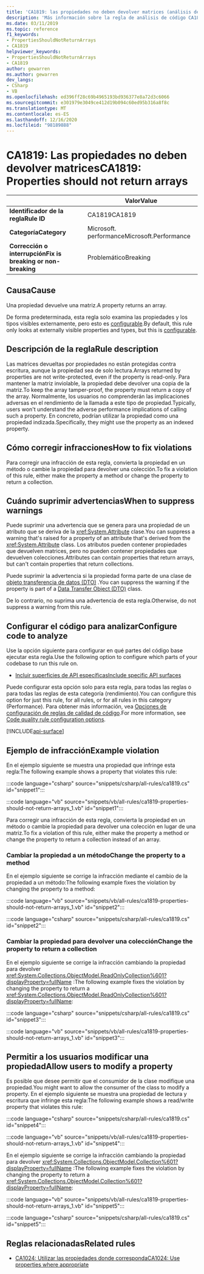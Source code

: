 ```yaml
---
title: 'CA1819: las propiedades no deben devolver matrices (análisis de código)'
description: 'Más información sobre la regla de análisis de código CA1819: las propiedades no deberían devolver matrices'
ms.date: 03/11/2019
ms.topic: reference
f1_keywords:
- PropertiesShouldNotReturnArrays
- CA1819
helpviewer_keywords:
- PropertiesShouldNotReturnArrays
- CA1819
author: gewarren
ms.author: gewarren
dev_langs:
- CSharp
- VB
ms.openlocfilehash: ed396ff28c69b4965193bd936377e8a72d3c6066
ms.sourcegitcommit: e301979e3049ce412d19b094c60ed95b316a8f8c
ms.translationtype: MT
ms.contentlocale: es-ES
ms.lasthandoff: 12/16/2020
ms.locfileid: "98189888"
---
```

# <a name="ca1819-properties-should-not-return-arrays"></a><span data-ttu-id="23ce8-103">CA1819: Las propiedades no deben devolver matrices</span><span class="sxs-lookup"><span data-stu-id="23ce8-103">CA1819: Properties should not return arrays</span></span>

| | <span data-ttu-id="23ce8-104">Valor</span><span class="sxs-lookup"><span data-stu-id="23ce8-104">Value</span></span> |
|-|-|
| <span data-ttu-id="23ce8-105">**Identificador de la regla**</span><span class="sxs-lookup"><span data-stu-id="23ce8-105">**Rule ID**</span></span> |<span data-ttu-id="23ce8-106">CA1819</span><span class="sxs-lookup"><span data-stu-id="23ce8-106">CA1819</span></span>|
| <span data-ttu-id="23ce8-107">**Categoría**</span><span class="sxs-lookup"><span data-stu-id="23ce8-107">**Category**</span></span> |<span data-ttu-id="23ce8-108">Microsoft. performance</span><span class="sxs-lookup"><span data-stu-id="23ce8-108">Microsoft.Performance</span></span>|
| <span data-ttu-id="23ce8-109">**Corrección o interrupción**</span><span class="sxs-lookup"><span data-stu-id="23ce8-109">**Fix is breaking or non-breaking**</span></span> |<span data-ttu-id="23ce8-110">Problemático</span><span class="sxs-lookup"><span data-stu-id="23ce8-110">Breaking</span></span>|

## <a name="cause"></a><span data-ttu-id="23ce8-111">Causa</span><span class="sxs-lookup"><span data-stu-id="23ce8-111">Cause</span></span>

<span data-ttu-id="23ce8-112">Una propiedad devuelve una matriz.</span><span class="sxs-lookup"><span data-stu-id="23ce8-112">A property returns an array.</span></span>

<span data-ttu-id="23ce8-113">De forma predeterminada, esta regla solo examina las propiedades y los tipos visibles externamente, pero esto es [configurable](#configure-code-to-analyze).</span><span class="sxs-lookup"><span data-stu-id="23ce8-113">By default, this rule only looks at externally visible properties and types, but this is [configurable](#configure-code-to-analyze).</span></span>

## <a name="rule-description"></a><span data-ttu-id="23ce8-114">Descripción de la regla</span><span class="sxs-lookup"><span data-stu-id="23ce8-114">Rule description</span></span>

<span data-ttu-id="23ce8-115">Las matrices devueltas por propiedades no están protegidas contra escritura, aunque la propiedad sea de solo lectura.</span><span class="sxs-lookup"><span data-stu-id="23ce8-115">Arrays returned by properties are not write-protected, even if the property is read-only.</span></span> <span data-ttu-id="23ce8-116">Para mantener la matriz inviolable, la propiedad debe devolver una copia de la matriz.</span><span class="sxs-lookup"><span data-stu-id="23ce8-116">To keep the array tamper-proof, the property must return a copy of the array.</span></span> <span data-ttu-id="23ce8-117">Normalmente, los usuarios no comprenderán las implicaciones adversas en el rendimiento de la llamada a este tipo de propiedad.</span><span class="sxs-lookup"><span data-stu-id="23ce8-117">Typically, users won't understand the adverse performance implications of calling such a property.</span></span> <span data-ttu-id="23ce8-118">En concreto, podrían utilizar la propiedad como una propiedad indizada.</span><span class="sxs-lookup"><span data-stu-id="23ce8-118">Specifically, they might use the property as an indexed property.</span></span>

## <a name="how-to-fix-violations"></a><span data-ttu-id="23ce8-119">Cómo corregir infracciones</span><span class="sxs-lookup"><span data-stu-id="23ce8-119">How to fix violations</span></span>

<span data-ttu-id="23ce8-120">Para corregir una infracción de esta regla, convierta la propiedad en un método o cambie la propiedad para devolver una colección.</span><span class="sxs-lookup"><span data-stu-id="23ce8-120">To fix a violation of this rule, either make the property a method or change the property to return a collection.</span></span>

## <a name="when-to-suppress-warnings"></a><span data-ttu-id="23ce8-121">Cuándo suprimir advertencias</span><span class="sxs-lookup"><span data-stu-id="23ce8-121">When to suppress warnings</span></span>

<span data-ttu-id="23ce8-122">Puede suprimir una advertencia que se genera para una propiedad de un atributo que se deriva de la <xref:System.Attribute> clase.</span><span class="sxs-lookup"><span data-stu-id="23ce8-122">You can suppress a warning that's raised for a property of an attribute that's derived from the <xref:System.Attribute> class.</span></span> <span data-ttu-id="23ce8-123">Los atributos pueden contener propiedades que devuelven matrices, pero no pueden contener propiedades que devuelven colecciones.</span><span class="sxs-lookup"><span data-stu-id="23ce8-123">Attributes can contain properties that return arrays, but can't contain properties that return collections.</span></span>

<span data-ttu-id="23ce8-124">Puede suprimir la advertencia si la propiedad forma parte de una clase de [objeto transferencia de datos (DTO)](/previous-versions/msp-n-p/ff649585(v=pandp.10)) .</span><span class="sxs-lookup"><span data-stu-id="23ce8-124">You can suppress the warning if the property is part of a [Data Transfer Object (DTO)](/previous-versions/msp-n-p/ff649585(v=pandp.10)) class.</span></span>

<span data-ttu-id="23ce8-125">De lo contrario, no suprima una advertencia de esta regla.</span><span class="sxs-lookup"><span data-stu-id="23ce8-125">Otherwise, do not suppress a warning from this rule.</span></span>

## <a name="configure-code-to-analyze"></a><span data-ttu-id="23ce8-126">Configurar el código para analizar</span><span class="sxs-lookup"><span data-stu-id="23ce8-126">Configure code to analyze</span></span>

<span data-ttu-id="23ce8-127">Use la opción siguiente para configurar en qué partes del código base ejecutar esta regla.</span><span class="sxs-lookup"><span data-stu-id="23ce8-127">Use the following option to configure which parts of your codebase to run this rule on.</span></span>

- [<span data-ttu-id="23ce8-128">Incluir superficies de API específicas</span><span class="sxs-lookup"><span data-stu-id="23ce8-128">Include specific API surfaces</span></span>](#include-specific-api-surfaces)

<span data-ttu-id="23ce8-129">Puede configurar esta opción solo para esta regla, para todas las reglas o para todas las reglas de esta categoría (rendimiento).</span><span class="sxs-lookup"><span data-stu-id="23ce8-129">You can configure this option for just this rule, for all rules, or for all rules in this category (Performance).</span></span> <span data-ttu-id="23ce8-130">Para obtener más información, vea [Opciones de configuración de reglas de calidad de código](../code-quality-rule-options.md).</span><span class="sxs-lookup"><span data-stu-id="23ce8-130">For more information, see [Code quality rule configuration options](../code-quality-rule-options.md).</span></span>

[!INCLUDE[api-surface](~/includes/code-analysis/api-surface.md)]

## <a name="example-violation"></a><span data-ttu-id="23ce8-131">Ejemplo de infracción</span><span class="sxs-lookup"><span data-stu-id="23ce8-131">Example violation</span></span>

<span data-ttu-id="23ce8-132">En el ejemplo siguiente se muestra una propiedad que infringe esta regla:</span><span class="sxs-lookup"><span data-stu-id="23ce8-132">The following example shows a property that violates this rule:</span></span>

:::code language="csharp" source="snippets/csharp/all-rules/ca1819.cs" id="snippet1":::

:::code language="vb" source="snippets/vb/all-rules/ca1819-properties-should-not-return-arrays_1.vb" id="snippet1":::

<span data-ttu-id="23ce8-133">Para corregir una infracción de esta regla, convierta la propiedad en un método o cambie la propiedad para devolver una colección en lugar de una matriz.</span><span class="sxs-lookup"><span data-stu-id="23ce8-133">To fix a violation of this rule, either make the property a method or change the property to return a collection instead of an array.</span></span>

### <a name="change-the-property-to-a-method"></a><span data-ttu-id="23ce8-134">Cambiar la propiedad a un método</span><span class="sxs-lookup"><span data-stu-id="23ce8-134">Change the property to a method</span></span>

<span data-ttu-id="23ce8-135">En el ejemplo siguiente se corrige la infracción mediante el cambio de la propiedad a un método:</span><span class="sxs-lookup"><span data-stu-id="23ce8-135">The following example fixes the violation by changing the property to a method:</span></span>

:::code language="vb" source="snippets/vb/all-rules/ca1819-properties-should-not-return-arrays_1.vb" id="snippet2":::

:::code language="csharp" source="snippets/csharp/all-rules/ca1819.cs" id="snippet2":::

### <a name="change-the-property-to-return-a-collection"></a><span data-ttu-id="23ce8-136">Cambiar la propiedad para devolver una colección</span><span class="sxs-lookup"><span data-stu-id="23ce8-136">Change the property to return a collection</span></span>

<span data-ttu-id="23ce8-137">En el ejemplo siguiente se corrige la infracción cambiando la propiedad para devolver <xref:System.Collections.ObjectModel.ReadOnlyCollection%601?displayProperty=fullName> :</span><span class="sxs-lookup"><span data-stu-id="23ce8-137">The following example fixes the violation by changing the property to return a <xref:System.Collections.ObjectModel.ReadOnlyCollection%601?displayProperty=fullName>:</span></span>

:::code language="csharp" source="snippets/csharp/all-rules/ca1819.cs" id="snippet3":::

:::code language="vb" source="snippets/vb/all-rules/ca1819-properties-should-not-return-arrays_1.vb" id="snippet3":::

## <a name="allow-users-to-modify-a-property"></a><span data-ttu-id="23ce8-138">Permitir a los usuarios modificar una propiedad</span><span class="sxs-lookup"><span data-stu-id="23ce8-138">Allow users to modify a property</span></span>

<span data-ttu-id="23ce8-139">Es posible que desee permitir que el consumidor de la clase modifique una propiedad.</span><span class="sxs-lookup"><span data-stu-id="23ce8-139">You might want to allow the consumer of the class to modify a property.</span></span> <span data-ttu-id="23ce8-140">En el ejemplo siguiente se muestra una propiedad de lectura y escritura que infringe esta regla:</span><span class="sxs-lookup"><span data-stu-id="23ce8-140">The following example shows a read/write property that violates this rule:</span></span>

:::code language="csharp" source="snippets/csharp/all-rules/ca1819.cs" id="snippet4":::

:::code language="vb" source="snippets/vb/all-rules/ca1819-properties-should-not-return-arrays_1.vb" id="snippet4":::

<span data-ttu-id="23ce8-141">En el ejemplo siguiente se corrige la infracción cambiando la propiedad para devolver <xref:System.Collections.ObjectModel.Collection%601?displayProperty=fullName> :</span><span class="sxs-lookup"><span data-stu-id="23ce8-141">The following example fixes the violation by changing the property to return a <xref:System.Collections.ObjectModel.Collection%601?displayProperty=fullName>:</span></span>

:::code language="vb" source="snippets/vb/all-rules/ca1819-properties-should-not-return-arrays_1.vb" id="snippet5":::

:::code language="csharp" source="snippets/csharp/all-rules/ca1819.cs" id="snippet5":::

## <a name="related-rules"></a><span data-ttu-id="23ce8-142">Reglas relacionadas</span><span class="sxs-lookup"><span data-stu-id="23ce8-142">Related rules</span></span>

- [<span data-ttu-id="23ce8-143">CA1024: Utilizar las propiedades donde corresponda</span><span class="sxs-lookup"><span data-stu-id="23ce8-143">CA1024: Use properties where appropriate</span></span>](ca1024.md)
